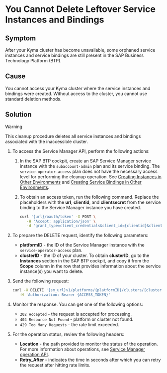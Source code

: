 # You Cannot Delete Leftover Service Instances and Bindings

## Symptom

After your Kyma cluster has become unavailable, some orphaned service instances and service bindings are still present in the SAP Business Technology Platform (BTP).

## Cause

You cannot access your Kyma cluster where the service instances and bindings were created. Without access to the cluster, you cannot use standard deletion methods.

## Solution

> [!Warning]
> This cleanup procedure deletes all service instances and bindings associated with the inaccessible cluster.

1. To access the Service Manager API, perform the following actions:
   
   1. In the SAP BTP cockpit, create an SAP Service Manager service instance with the `subaccount-admin` plan and its service binding. The `service-operator-access` plan does not have the necessary access level for performing the cleanup operation.
   See [Creating Instances in Other Environments](https://help.sap.com/docs/service-manager/sap-service-manager/creating-service-instances) and [Creating Service Bindings in Other Environments](https://help.sap.com/docs/service-manager/sap-service-manager/creating-service-bindings-in-other-environments).
   2. To obtain an access token, run the following command. Replace the placeholders with the **url**, **clientid**, and **clientsecret** from the service binding to the Service Manager instance you have created.
      
      ```bash
      curl '{url}/oauth/token' -X POST \
         -H 'Accept: application/json' \
         -d 'grant_type=client_credentials&client_id={clientid}&client_secret={clientsecret}'
      ```

2. To prepare the DELETE request, identify the following parameters:
     - **platformID** - the ID of the Service Manager instance with the `service-operator-access` plan.
     - **clusterID** - the ID of your cluster. To obtain **clusterID**, go to the **Instances** section in the SAP BTP cockpit, and copy it from the **Scope** column in the row that provides information about the service instance(s) you want to delete.
 
3. Send the following request:
   
   ```bash
   curl -X DELETE '{sm_url}v1/platforms/{platformID}/clusters/{clusterID}' \
      -H 'Authorization: Bearer {ACCESS_TOKEN}'
   ```

4. Monitor the response. You can get one of the following options:
   
    - `202 Accepted` - the request is accepted for processing.
    - `404 Resource Not Found` - platform or cluster not found.
    - `429 Too Many Requests` - the rate limit exceeded.

5. For the operation status, review the following headers:

   - **Location** - the path provided to monitor the status of the operation. For more information about operations, see [Service Manager operation API](https://api.sap.com/api/APIServiceManager/resource/getSingleOperation).
   - **Retry_After** - indicates the time in seconds after which you can retry the request after hitting rate limits.

